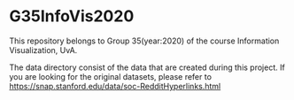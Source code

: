 # G35InfoVis2020
This repository belongs to Group 35(year:2020) of the course Information Visualization, UvA.

The data directory consist of the data that are created during this project. If you are looking for the original datasets, please refer to https://snap.stanford.edu/data/soc-RedditHyperlinks.html
